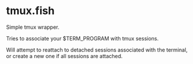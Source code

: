 # tmux.fish

Simple tmux wrapper.

Tries to associate your $TERM_PROGRAM with tmux sessions.

Will attempt to reattach to detached sessions associated with the terminal, or create a new one if all sessions are attached.

